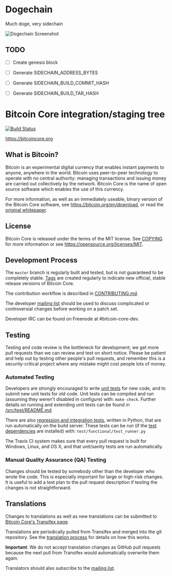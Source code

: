 Dogechain
=========

Much doge, very sidechain

![Dogechain Screenshot](https://i.imgur.com/SFi5XVA.jpg "Dogechain")

TODO
----
- [ ] Create genesis block
- [ ] Generate SIDECHAIN_ADDRESS_BYTES
- [ ] Generate SIDECHAIN_BUILD_COMMIT_HASH
- [ ] Generate SIDECHAIN_BUILD_TAR_HASH


Bitcoin Core integration/staging tree
=====================================

[![Build Status](https://travis-ci.org/bitcoin/bitcoin.svg?branch=master)](https://travis-ci.org/bitcoin/bitcoin)

https://bitcoincore.org

What is Bitcoin?
----------------

Bitcoin is an experimental digital currency that enables instant payments to
anyone, anywhere in the world. Bitcoin uses peer-to-peer technology to operate
with no central authority: managing transactions and issuing money are carried
out collectively by the network. Bitcoin Core is the name of open source
software which enables the use of this currency.

For more information, as well as an immediately useable, binary version of
the Bitcoin Core software, see https://bitcoin.org/en/download, or read the
[original whitepaper](https://bitcoincore.org/bitcoin.pdf).

License
-------

Bitcoin Core is released under the terms of the MIT license. See [COPYING](COPYING) for more
information or see https://opensource.org/licenses/MIT.

Development Process
-------------------

The `master` branch is regularly built and tested, but is not guaranteed to be
completely stable. [Tags](https://github.com/bitcoin/bitcoin/tags) are created
regularly to indicate new official, stable release versions of Bitcoin Core.

The contribution workflow is described in [CONTRIBUTING.md](CONTRIBUTING.md).

The developer [mailing list](https://lists.linuxfoundation.org/mailman/listinfo/bitcoin-dev)
should be used to discuss complicated or controversial changes before working
on a patch set.

Developer IRC can be found on Freenode at #bitcoin-core-dev.

Testing
-------

Testing and code review is the bottleneck for development; we get more pull
requests than we can review and test on short notice. Please be patient and help out by testing
other people's pull requests, and remember this is a security-critical project where any mistake might cost people
lots of money.

### Automated Testing

Developers are strongly encouraged to write [unit tests](src/test/README.md) for new code, and to
submit new unit tests for old code. Unit tests can be compiled and run
(assuming they weren't disabled in configure) with: `make check`. Further details on running
and extending unit tests can be found in [/src/test/README.md](/src/test/README.md).

There are also [regression and integration tests](/test), written
in Python, that are run automatically on the build server.
These tests can be run (if the [test dependencies](/test) are installed) with: `test/functional/test_runner.py`

The Travis CI system makes sure that every pull request is built for Windows, Linux, and OS X, and that unit/sanity tests are run automatically.

### Manual Quality Assurance (QA) Testing

Changes should be tested by somebody other than the developer who wrote the
code. This is especially important for large or high-risk changes. It is useful
to add a test plan to the pull request description if testing the changes is
not straightforward.

Translations
------------

Changes to translations as well as new translations can be submitted to
[Bitcoin Core's Transifex page](https://www.transifex.com/projects/p/bitcoin/).

Translations are periodically pulled from Transifex and merged into the git repository. See the
[translation process](doc/translation_process.md) for details on how this works.

**Important**: We do not accept translation changes as GitHub pull requests because the next
pull from Transifex would automatically overwrite them again.

Translators should also subscribe to the [mailing list](https://groups.google.com/forum/#!forum/bitcoin-translators).

